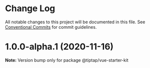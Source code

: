 # Change Log

All notable changes to this project will be documented in this file.
See [Conventional Commits](https://conventionalcommits.org) for commit guidelines.

# 1.0.0-alpha.1 (2020-11-16)

**Note:** Version bump only for package @tiptap/vue-starter-kit
